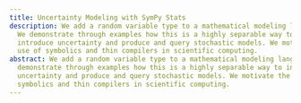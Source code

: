 ```yaml
---
title: Uncertainty Modeling with SymPy Stats
description: We add a random variable type to a mathematical modeling language.
  We demonstrate through examples how this is a highly separable way to
  introduce uncertainty and produce and query stochastic models. We motivate the
  use of symbolics and thin compilers in scientific computing.
abstract: We add a random variable type to a mathematical modeling language. We
  demonstrate through examples how this is a highly separable way to introduce
  uncertainty and produce and query stochastic models. We motivate the use of
  symbolics and thin compilers in scientific computing.
---
```


